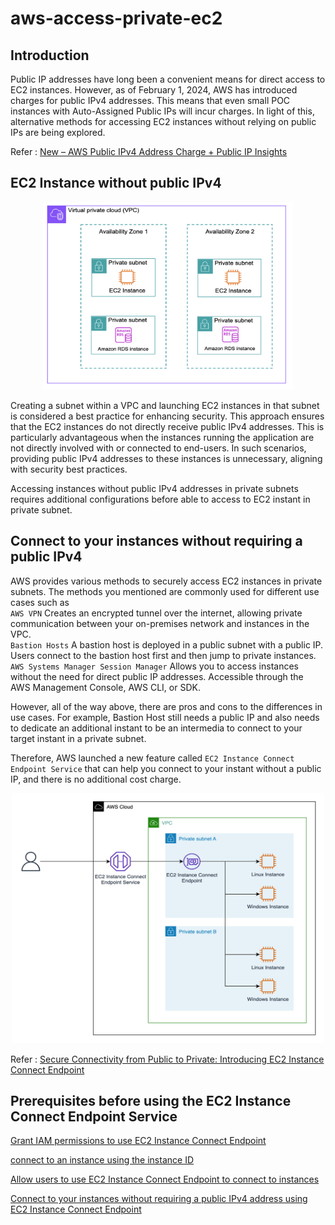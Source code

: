 # aws-access-private-ec2

## Introduction
Public IP addresses have long been a convenient means for direct access to EC2 instances. However, as of February 1, 2024, AWS has introduced charges for public IPv4 addresses. This means that even small POC instances with Auto-Assigned Public IPs will incur charges. In light of this, alternative methods for accessing EC2 instances without relying on public IPs are being explored.

Refer : [New – AWS Public IPv4 Address Charge + Public IP Insights](https://aws.amazon.com/blogs/aws/new-aws-public-ipv4-address-charge-public-ip-insights/)

## EC2 Instance without public IPv4 
<p align="center">
  <img src="images/private-subnet-ex.png" alt="image description" width="400" height="300">
</p>
Creating a subnet within a VPC and launching EC2 instances in that subnet is considered a best practice for enhancing security. This approach ensures that the EC2 instances do not directly receive public IPv4 addresses. This is particularly advantageous when the instances running the application are not directly involved with or connected to end-users. In such scenarios, providing public IPv4 addresses to these instances is unnecessary, aligning with security best practices.

Accessing instances without public IPv4 addresses in private subnets requires additional configurations before able to access to EC2 instant in private subnet.

## Connect to your instances without requiring a public IPv4
AWS provides various methods to securely access EC2 instances in private subnets. The methods you mentioned are commonly used for different use cases such as \
`AWS VPN` Creates an encrypted tunnel over the internet, allowing private communication between your on-premises network and instances in the VPC.\
`Bastion Hosts` A bastion host is deployed in a public subnet with a public IP. Users connect to the bastion host first and then jump to private instances.\
`AWS Systems Manager Session Manager` Allows you to access instances without the need for direct public IP addresses. Accessible through the AWS Management Console, AWS CLI, or SDK.

However, all of the way above, there are pros and cons to the differences in use cases. For example, Bastion Host still needs a public IP and also needs to dedicate an additional instant to be an intermedia to connect to your target instant in a private subnet.

Therefore, AWS launched a new feature called `EC2 Instance Connect Endpoint Service` that can help you connect to your instant without a public IP, and there is no additional cost charge.
<p align="center">
  <img src="images/ec2-connect-endpoint.png" alt="image description" width="500" height="400">
</p>

Refer : [Secure Connectivity from Public to Private: Introducing EC2 Instance Connect Endpoint](https://aws.amazon.com/blogs/compute/secure-connectivity-from-public-to-private-introducing-ec2-instance-connect-endpoint-june-13-2023/)


## Prerequisites before using the EC2 Instance Connect Endpoint Service


[Grant IAM permissions to use EC2 Instance Connect Endpoint](https://docs.aws.amazon.com/AWSEC2/latest/UserGuide/permissions-for-ec2-instance-connect-endpoint.html#iam-OpenTunnel)


[connect to an instance using the instance ID](https://docs.aws.amazon.com/AWSEC2/latest/UserGuide/ec2-instance-connect-methods.html#connect-linux-inst-eic-cli-ssh)


[Allow users to use EC2 Instance Connect Endpoint to connect to instances](https://docs.aws.amazon.com/AWSEC2/latest/UserGuide/permissions-for-ec2-instance-connect-endpoint.html#iam-CreateInstanceConnectEndpoint)


[Connect to your instances without requiring a public IPv4 address using EC2 Instance Connect Endpoint](https://docs.aws.amazon.com/AWSEC2/latest/UserGuide/connect-with-ec2-instance-connect-endpoint.html)
